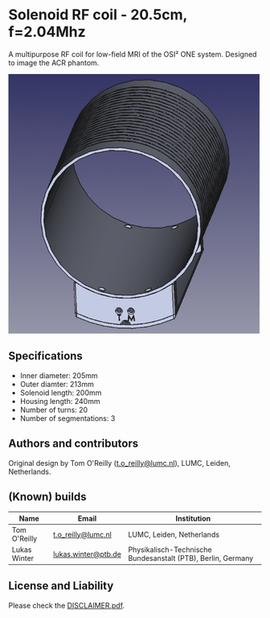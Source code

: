 # Solenoid RF coil - 20.5cm, f=2.04Mhz

A multipurpose RF coil for low-field MRI of the OSI² ONE system. Designed to image the ACR phantom. 

<img src="full_coil.png" width=500>

## Specifications
- Inner diameter: 205mm
- Outer diamter: 213mm
- Solenoid length: 200mm
- Housing length: 240mm
- Number of turns: 20
- Number of segmentations: 3

## Authors and contributors

Original design by Tom O'Reilly (t.o_reilly@lumc.nl), LUMC, Leiden, Netherlands.

## (Known) builds
Name | Email | Institution 
|-----|-----|-----|
Tom O'Reilly | t.o_reilly@lumc.nl | LUMC, Leiden, Netherlands 
Lukas Winter | lukas.winter@ptb.de | Physikalisch-Technische Bundesanstalt (PTB), Berlin, Germany

## License and Liability
Please check the [DISCLAIMER.pdf](DISCLAIMER.pdf).



